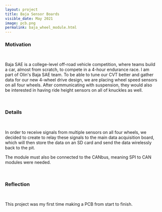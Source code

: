 ```yaml
---
layout: project
title: Baja Sensor Boards
visible_date: May 2021
image: pcb.png
permalink: baja_wheel_module.html
---
```


### Motivation

<br>

Baja SAE is a college-level off-road vehicle competition, where teams build a car, almost from scratch, to compete in a 4-hour endurance race. I am part of Olin's Baja SAE team. To be able to tune our CVT better and gather data for our new 4-wheel drive design, we are placing wheel speed sensors on all four wheels. After communicating with suspension, they would also be interested in having ride height sensors on all of knuckles as well.

<br>

### Details

<br>

In order to receive signals from multiple sensors on all four wheels, we decided to create to relay these signals to the main data acquisition board, which will then store the data on an SD card and send the data wirelessly back to the pit. 

The module must also be connected to the CANbus, meaning SPI to CAN modules were needed. 

<br>

### Reflection

<br>

This project was my first time making a PCB from start to finish.